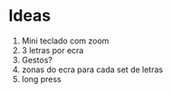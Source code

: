 # Ideas

1. Mini teclado com zoom
2. 3 letras por ecra
3. Gestos?
4. zonas do ecra para cada set de letras
5. long press
